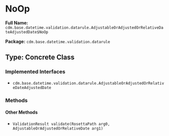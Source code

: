 # NoOp

**Full Name:** `cdm.base.datetime.validation.datarule.AdjustableOrAdjustedOrRelativeDateAdjustedDate$NoOp`

**Package:** `cdm.base.datetime.validation.datarule`

## Type: Concrete Class

### Implemented Interfaces

- `cdm.base.datetime.validation.datarule.AdjustableOrAdjustedOrRelativeDateAdjustedDate`

### Methods

#### Other Methods

- `ValidationResult validate(RosettaPath arg0, AdjustableOrAdjustedOrRelativeDate arg1)`

